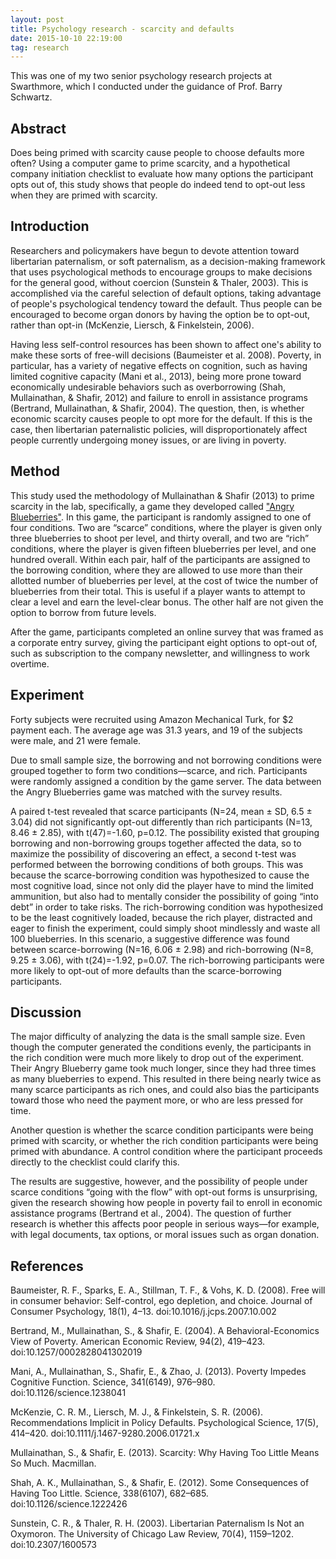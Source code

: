 ```yaml
---
layout: post
title: Psychology research - scarcity and defaults
date: 2015-10-10 22:19:00
tag: research
---
```


This was one of my two senior psychology research projects at Swarthmore,
which I conducted under the guidance of Prof. Barry Schwartz.

## Abstract

Does being primed with scarcity cause people to choose defaults more
often? Using a computer game to prime scarcity, and a hypothetical company
initiation checklist to evaluate how many options the participant opts
out of, this study shows that people do indeed tend to opt-out less when
they are primed with scarcity.

## Introduction

Researchers and policymakers have begun to devote attention toward
libertarian paternalism, or soft paternalism, as a decision-making
framework that uses psychological methods to encourage groups to make
decisions for the general good, without coercion (Sunstein & Thaler,
2003). This is accomplished via the careful selection of default
options, taking advantage of people's psychological tendency toward
the default. Thus people can be encouraged to become organ donors by
having the option be to opt-out, rather than opt-in (McKenzie, Liersch,
& Finkelstein, 2006).

Having less self-control resources has been shown to affect one's
ability to make these sorts of free-will decisions (Baumeister et
al. 2008). Poverty, in particular, has a variety of negative effects
on cognition, such as having limited cognitive capacity (Mani et al.,
2013), being more prone toward economically undesirable behaviors such as
overborrowing (Shah, Mullainathan, & Shafir, 2012) and failure to enroll
in assistance programs (Bertrand, Mullainathan, & Shafir, 2004). The
question, then, is whether economic scarcity causes people to opt more for
the default. If this is the case, then libertarian paternalistic policies,
will disproportionately affect people currently undergoing money issues,
or are living in poverty.

## Method

This study used the methodology of Mullainathan & Shafir (2013) to prime
scarcity in the lab, specifically, a game they developed called ["Angry
Blueberries"](http://opinionator.blogs.nytimes.com/2014/06/13/no-clocking-out/).
In this game, the participant is randomly assigned to one of four
conditions. Two are “scarce” conditions, where the player is
given only three blueberries to shoot per level, and thirty overall,
and two are “rich” conditions, where the player is given fifteen
blueberries per level, and one hundred overall. Within each pair, half of
the participants are assigned to the borrowing condition, where they are
allowed to use more than their allotted number of blueberries per level,
at the cost of twice the number of blueberries from their total. This
is useful if a player wants to attempt to clear a level and earn the
level-clear bonus. The other half are not given the option to borrow
from future levels.

After the game, participants completed an online survey that was framed as
a corporate entry survey, giving the participant eight options to opt-out
of, such as subscription to the company newsletter, and willingness to
work overtime.

## Experiment

Forty subjects were recruited using Amazon Mechanical Turk, for $2 payment
each. The average age was 31.3 years, and 19 of the subjects were male,
and 21 were female.

Due to small sample size, the borrowing and not borrowing conditions were
grouped together to form two conditions—scarce, and rich. Participants
were randomly assigned a condition by the game server. The data between
the Angry Blueberries game was matched with the survey results.

A paired t-test revealed that scarce participants (N=24, mean ± SD, 6.5
± 3.04) did not significantly opt-out differently than rich participants
(N=13, 8.46 ± 2.85), with t(47)=-1.60, p=0.12. The possibility existed
that grouping borrowing and non-borrowing groups together affected the
data, so to maximize the possibility of discovering an effect, a second
t-test was performed between the borrowing conditions of both groups. This
was because the scarce-borrowing condition was hypothesized to cause
the most cognitive load, since not only did the player have to mind the
limited ammunition, but also had to mentally consider the possibility
of going “into debt” in order to take risks. The rich-borrowing
condition was hypothesized to be the least cognitively loaded, because
the rich player, distracted and eager to finish the experiment, could
simply shoot mindlessly and waste all 100 blueberries. In this scenario,
a suggestive difference was found between scarce-borrowing (N=16,
6.06 ± 2.98) and rich-borrowing (N=8, 9.25 ± 3.06), with t(24)=-1.92,
p=0.07. The rich-borrowing participants were more likely to opt-out of
more defaults than the scarce-borrowing participants.

## Discussion

The major difficulty of analyzing the data is the small sample
size. Even though the computer generated the conditions evenly, the
participants in the rich condition were much more likely to drop out
of the experiment. Their Angry Blueberry game took much longer, since
they had three times as many blueberries to expend. This resulted in
there being nearly twice as many scarce participants as rich ones, and
could also bias the participants toward those who need the payment more,
or who are less pressed for time.

Another question is whether the scarce condition participants were being
primed with scarcity, or whether the rich condition participants were
being primed with abundance. A control condition where the participant
proceeds directly to the checklist could clarify this.

The results are suggestive, however, and the possibility of people
under scarce conditions “going with the flow” with opt-out forms
is unsurprising, given the research showing how people in poverty fail
to enroll in economic assistance programs (Bertrand et al., 2004). The
question of further research is whether this affects poor people in
serious ways—for example, with legal documents, tax options, or moral
issues such as organ donation.

## References
Baumeister, R. F., Sparks, E. A., Stillman, T. F., & Vohs,
K. D. (2008). Free will in consumer behavior: Self-control, ego
depletion, and choice. Journal of Consumer Psychology, 18(1),
4–13. doi:10.1016/j.jcps.2007.10.002

Bertrand, M., Mullainathan, S., & Shafir, E. (2004). A
Behavioral-Economics View of Poverty. American Economic Review, 94(2),
419–423. doi:10.1257/0002828041302019

Mani, A., Mullainathan, S., Shafir, E., & Zhao,
J. (2013). Poverty Impedes Cognitive Function. Science, 341(6149),
976–980. doi:10.1126/science.1238041

McKenzie, C. R. M., Liersch, M. J., & Finkelstein,
S. R. (2006). Recommendations Implicit in Policy Defaults. Psychological
Science, 17(5), 414–420. doi:10.1111/j.1467-9280.2006.01721.x

Mullainathan, S., & Shafir, E. (2013). Scarcity: Why Having Too Little
Means So Much. Macmillan.

Shah, A. K., Mullainathan, S., & Shafir, E. (2012). Some
Consequences of Having Too Little. Science, 338(6107),
682–685. doi:10.1126/science.1222426

Sunstein, C. R., & Thaler, R. H. (2003). Libertarian Paternalism
Is Not an Oxymoron. The University of Chicago Law Review, 70(4),
1159–1202. doi:10.2307/1600573
